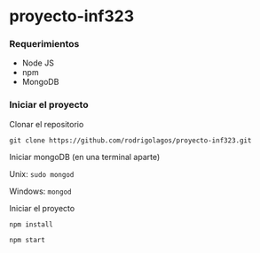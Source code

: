 # proyecto-inf323

### Requerimientos
* Node JS
* npm
* MongoDB

### Iniciar el proyecto
Clonar el repositorio

`git clone https://github.com/rodrigolagos/proyecto-inf323.git`

Iniciar mongoDB (en una terminal aparte)

Unix: `sudo mongod`

Windows: `mongod`

Iniciar el proyecto

`npm install`

`npm start`
